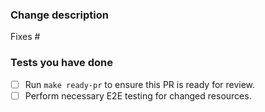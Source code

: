 ### Change description

<!--
Describe what this pull request does.

* If your pull request is to address an open issue, indicate it by specifying the
issue number: 

For example: "Fixes #858"

* For Google internal contributors, you can specify an internal tracking ticket number:

For example: "Fixes b/302708148"

-->
Fixes #

### Tests you have done

<!--

Make sure you have run "make ready-pr" to run required tests and ensure this PR is ready to review. 

Also if possible, share a bit more on the tests you have done. For example if you have updated the pubsubtopic sample
you can share the test logs from running the test case locally.

go test -v -tags=integration ./config/tests/samples/create -test.run TestAll -run-tests pubsubtopic

-->

- [ ] Run `make ready-pr` to ensure this PR is ready for review.
- [ ] Perform necessary E2E testing for changed resources.
